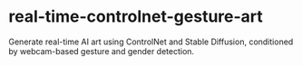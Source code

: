 # real-time-controlnet-gesture-art
Generate real-time AI art using ControlNet and Stable Diffusion, conditioned by webcam-based gesture and gender detection.
